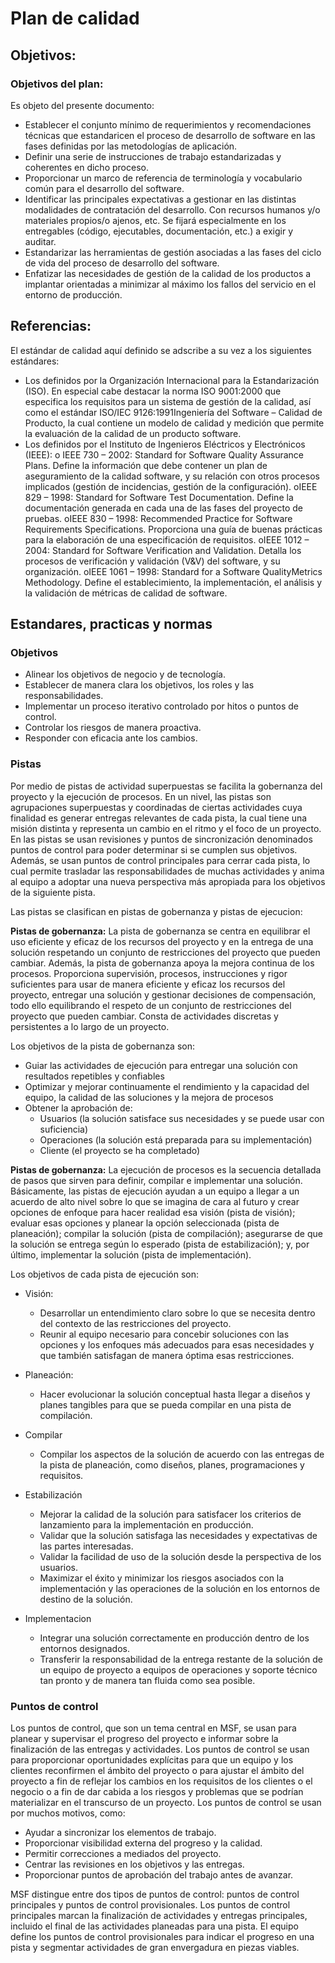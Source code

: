 # Plan de calidad

## Objetivos:

### Objetivos del plan:

Es objeto del presente documento:
- Establecer el conjunto mínimo de requerimientos y recomendaciones técnicas que estandaricen el proceso de desarrollo de software en las fases definidas por las metodologías de aplicación.
-	Definir una serie de instrucciones de trabajo estandarizadas y coherentes en dicho proceso.
- Proporcionar un marco de referencia de terminología y vocabulario común para el desarrollo del software.
- Identificar las principales expectativas a gestionar en las distintas modalidades de contratación del desarrollo. Con recursos humanos y/o materiales propios/o ajenos, etc. Se fijará    especialmente en los entregables (código, ejecutables, documentación, etc.) a exigir y auditar.
-	Estandarizar las herramientas de gestión asociadas a las fases del ciclo de vida del proceso de desarrollo del software.
-	Enfatizar las necesidades de gestión de la calidad de los productos a implantar orientadas a minimizar al máximo los fallos del servicio en el entorno de producción.

## Referencias:

El estándar de calidad aquí definido se adscribe a su vez a los siguientes estándares:
-	Los definidos por la Organización Internacional para la Estandarización (ISO). En especial cabe destacar la norma ISO 9001:2000 que especifica los requisitos para un sistema de gestión de la calidad, así como el estándar ISO/IEC 9126:1991Ingeniería del Software – Calidad de Producto, la cual contiene un modelo de calidad y medición que permite la evaluación de la calidad de un producto software.
-	Los definidos por el Instituto de Ingenieros Eléctricos y Electrónicos (IEEE): o IEEE 730 – 2002: Standard for Software Quality Assurance Plans. Define la información que debe contener un plan de aseguramiento de la calidad software, y su relación con otros procesos implicados (gestión de incidencias, gestión de la configuración). oIEEE 829 – 1998: Standard for Software Test Documentation. Define la documentación generada en cada una de las fases del proyecto de pruebas. oIEEE 830 – 1998: Recommended Practice for Software Requirements Specifications. Proporciona una guía de buenas prácticas para la elaboración de una especificación de requisitos. oIEEE 1012 – 2004: Standard for Software Verification and Validation. Detalla los procesos de verificación y validación (V&V) del software, y su organización. oIEEE 1061 – 1998: Standard for a Software QualityMetrics Methodology. Define el establecimiento, la implementación, el análisis y la validación de métricas de calidad de software.



## Estandares, practicas y normas

### Objetivos

- Alinear los objetivos de negocio y de tecnología.
- Establecer de manera clara los objetivos, los roles y las responsabilidades.
- Implementar un proceso iterativo controlado por hitos o puntos de control.
- Controlar los riesgos de manera proactiva.
- Responder con eficacia ante los cambios.

### Pistas

Por medio de pistas de actividad superpuestas se facilita la gobernanza del proyecto y la ejecución de procesos. En un nivel, las pistas son agrupaciones superpuestas y coordinadas de ciertas actividades cuya finalidad es generar entregas relevantes de cada pista, la cual tiene una misión distinta y representa un cambio en el ritmo y el foco de un proyecto. En las pistas se usan revisiones y puntos de sincronización denominados puntos de control para poder determinar si se cumplen sus objetivos. Además, se usan puntos de control principales para cerrar cada pista, lo cual permite trasladar las responsabilidades de muchas actividades y anima al equipo a adoptar una nueva perspectiva más apropiada para los objetivos de la siguiente pista.

Las pistas se clasifican en pistas de gobernanza y pistas de ejecucion:

**Pistas de gobernanza:**
La pista de gobernanza se centra en equilibrar el uso eficiente y eficaz de los recursos del proyecto y en la entrega de una solución respetando un conjunto de restricciones del proyecto que pueden cambiar. Además, la pista de gobernanza apoya la mejora continua de los procesos. Proporciona supervisión, procesos, instrucciones y rigor suficientes para usar de manera eficiente y eficaz los recursos del proyecto, entregar una solución y gestionar decisiones de compensación, todo ello equilibrando el respeto de un conjunto de restricciones del proyecto que pueden cambiar. Consta de actividades discretas y persistentes a lo largo de un proyecto.

Los objetivos de la pista de gobernanza son:

- Guiar las actividades de ejecución para entregar una solución con resultados repetibles y confiables
- Optimizar y mejorar continuamente el rendimiento y la capacidad del equipo, la calidad de las soluciones y la mejora de procesos
- Obtener la aprobación de:
  - Usuarios (la solución satisface sus necesidades y se puede usar con suficiencia)
  - Operaciones (la solución está preparada para su implementación)
  - Cliente (el proyecto se ha completado)

**Pistas de gobernanza:**
La ejecución de procesos es la secuencia detallada de pasos que sirven para definir, compilar e implementar una solución. Básicamente, las pistas de ejecución ayudan a un equipo a llegar a un acuerdo de alto nivel sobre lo que se imagina de cara al futuro y crear opciones de enfoque para hacer realidad esa visión (pista de visión); evaluar esas opciones y planear la opción seleccionada (pista de planeación); compilar la solución (pista de compilación); asegurarse de que la solución se entrega según lo esperado (pista de estabilización); y, por último, implementar la solución (pista de implementación).

Los objetivos de cada pista de ejecución son:

- Visión:
  - Desarrollar un entendimiento claro sobre lo que se necesita dentro del contexto de las restricciones del proyecto.
  - Reunir al equipo necesario para concebir soluciones con las opciones y los enfoques más adecuados para esas necesidades y que también satisfagan de manera óptima esas restricciones.
- Planeación:
  - Hacer evolucionar la solución conceptual hasta llegar a diseños y planes tangibles para que se pueda compilar en una pista de compilación.

- Compilar
  - Compilar los aspectos de la solución de acuerdo con las entregas de la pista de planeación, como diseños, planes, programaciones y requisitos.

- Estabilización
  - Mejorar la calidad de la solución para satisfacer los criterios de lanzamiento para la implementación en producción.
  - Validar que la solución satisfaga las necesidades y expectativas de las partes interesadas.
  - Validar la facilidad de uso de la solución desde la perspectiva de los usuarios.
  - Maximizar el éxito y minimizar los riesgos asociados con la implementación y las operaciones de la solución en los entornos de destino de la solución.

- Implementacion
  - Integrar una solución correctamente en producción dentro de los entornos designados.
  - Transferir la responsabilidad de la entrega restante de la solución de un equipo de proyecto a equipos de operaciones y soporte técnico tan pronto y de manera tan fluida como sea posible.

### Puntos de control

Los puntos de control, que son un tema central en MSF, se usan para planear y supervisar el progreso del proyecto e informar sobre la finalización de las entregas y actividades. Los puntos de control se usan para proporcionar oportunidades explícitas para que un equipo y los clientes reconfirmen el ámbito del proyecto o para ajustar el ámbito del proyecto a fin de reflejar los cambios en los requisitos de los clientes o el negocio o a fin de dar cabida a los riesgos y problemas que se podrían materializar en el transcurso de un proyecto. Los puntos de control se usan por muchos motivos, como:

- Ayudar a sincronizar los elementos de trabajo.
- Proporcionar visibilidad externa del progreso y la calidad.
- Permitir correcciones a mediados del proyecto.
- Centrar las revisiones en los objetivos y las entregas.
- Proporcionar puntos de aprobación del trabajo antes de avanzar.

MSF distingue entre dos tipos de puntos de control: puntos de control principales y puntos de control provisionales. Los puntos de control principales marcan la finalización de actividades y entregas principales, incluido el final de las actividades planeadas para una pista. El equipo define los puntos de control provisionales para indicar el progreso en una pista y segmentar actividades de gran envergadura en piezas viables.
